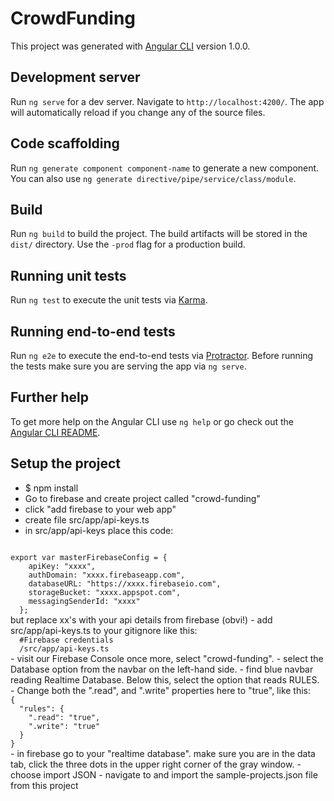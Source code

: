 # CrowdFunding

This project was generated with [Angular CLI](https://github.com/angular/angular-cli) version 1.0.0.

## Development server

Run `ng serve` for a dev server. Navigate to `http://localhost:4200/`. The app will automatically reload if you change any of the source files.

## Code scaffolding

Run `ng generate component component-name` to generate a new component. You can also use `ng generate directive/pipe/service/class/module`.

## Build

Run `ng build` to build the project. The build artifacts will be stored in the `dist/` directory. Use the `-prod` flag for a production build.

## Running unit tests

Run `ng test` to execute the unit tests via [Karma](https://karma-runner.github.io).

## Running end-to-end tests

Run `ng e2e` to execute the end-to-end tests via [Protractor](http://www.protractortest.org/).
Before running the tests make sure you are serving the app via `ng serve`.

## Further help

To get more help on the Angular CLI use `ng help` or go check out the [Angular CLI README](https://github.com/angular/angular-cli/blob/master/README.md).

## Setup the project

- $ npm install
- Go to firebase and create project called "crowd-funding"
- click "add firebase to your web app"
- create file src/app/api-keys.ts
- in src/app/api-keys place this code:
<code>
export var masterFirebaseConfig = {
    apiKey: "xxxx",
    authDomain: "xxxx.firebaseapp.com",
    databaseURL: "https://xxxx.firebaseio.com",
    storageBucket: "xxxx.appspot.com",
    messagingSenderId: "xxxx"
  };
</code>
  but replace xx's with your api details from firebase (obvi!)
- add src/app/api-keys.ts to your gitignore like this:
<code>
  #Firebase credentials
  /src/app/api-keys.ts
</code>
- visit our Firebase Console once more, select "crowd-funding".
- select the Database option from the navbar on the left-hand side.
- find blue navbar reading Realtime Database. Below this, select the option that reads RULES.
- Change both the ".read", and ".write" properties here to "true", like this:
<code>
{
  "rules": {
    ".read": "true",
    ".write": "true"
  }
}
</code>
- in firebase go to your "realtime database". make sure you are in the data tab, click the three dots in the upper right corner of the gray window.
- choose import JSON
- navigate to and import the sample-projects.json file from this project

